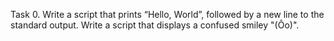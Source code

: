 Task 0. Write a script that prints “Hello, World”, followed by a new line to the standard output.
 Write a script that displays a confused smiley "(Ôo)". 
